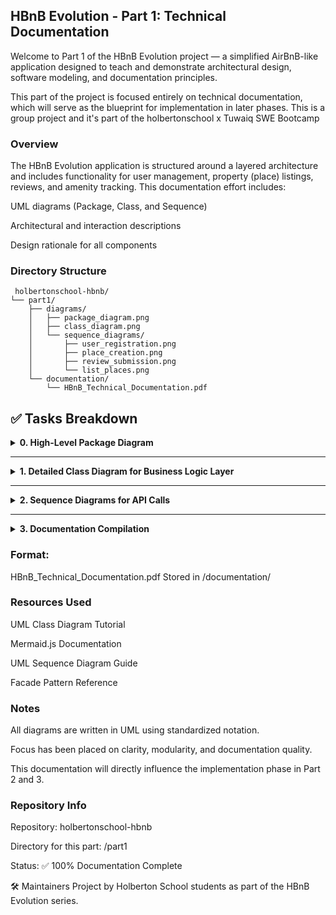 ## HBnB Evolution - Part 1: Technical Documentation
Welcome to Part 1 of the HBnB Evolution project — a simplified AirBnB-like application designed to teach and demonstrate architectural design, software modeling, and documentation principles.

This part of the project is focused entirely on technical documentation, which will serve as the blueprint for implementation in later phases.
This is a group project and it's part of the holbertonschool x Tuwaiq SWE Bootcamp 

### Overview
The HBnB Evolution application is structured around a layered architecture and includes functionality for user management, property (place) listings, reviews, and amenity tracking. This documentation effort includes:

UML diagrams (Package, Class, and Sequence)

Architectural and interaction descriptions

Design rationale for all components

### Directory Structure
```
 holbertonschool-hbnb/
└── part1/
    ├── diagrams/
    │   ├── package_diagram.png
    │   ├── class_diagram.png
    │   └── sequence_diagrams/
    │       ├── user_registration.png
    │       ├── place_creation.png
    │       ├── review_submission.png
    │       └── list_places.png
    └── documentation/
        └── HBnB_Technical_Documentation.pdf
```
## ✅ Tasks Breakdown

<details>
<summary><strong>0. High-Level Package Diagram</strong></summary>

**📌 Objective:**  
Illustrate the three-layer architecture of the HBnB system using the **Facade Pattern** for inter-layer communication.

**🧱 Layers:**
- **Presentation Layer**: API & Services
- **Business Logic Layer**: Core Models (User, Place, Review, Amenity)
- **Persistence Layer**: Data storage/retrieval logic (e.g., repositories/DAOs)

**📎 Deliverables:**
- UML Package Diagram (Mermaid.js or draw.io)
- Explanatory notes on architecture and design patterns

</details>

---

<details>
<summary><strong>1. Detailed Class Diagram for Business Logic Layer</strong></summary>

**📌 Objective:**  
Design and document all entities in the business logic layer, showing attributes, methods, and relationships.

**📦 Entities Modeled:**
- `User`
- `Place`
- `Review`
- `Amenity`

**📎 Requirements:**
- Use UUIDs for unique identification
- Include `created_at` and `updated_at` timestamps
- Show associations (e.g., Place ↔ Amenities)

**📎 Deliverables:**
- UML Class Diagram
- Description of each class, relationships, and logic

</details>

---

<details>
<summary><strong>2. Sequence Diagrams for API Calls</strong></summary>

**📌 Objective:**  
Demonstrate the flow of data and logic for major API operations.

**📎 API Calls Modeled:**
1. User Registration  
2. Place Creation  
3. Review Submission  
4. Fetch List of Places

**📎 Deliverables:**
- 4 UML Sequence Diagrams
- Step-by-step explanation of each interaction

**🎯 Focus Areas:**
- Request flow from Presentation → Business Logic → Persistence
- Use of method calls, validations, and DB access

</details>

---

<details>
<summary><strong>3. Documentation Compilation</strong></summary>

**📌 Objective:**  
Assemble all diagrams and notes into a **comprehensive technical document** that defines the system architecture.

**📎 Includes:**
- Introduction and project overview
- High-Level Architecture section
- Detailed Class Design section
- API Interaction Flow section

**📝 Format:**  
`HBnB_Technical_Documentation.pdf`  
Stored in `/documentation/`

</details>


### Format:
HBnB_Technical_Documentation.pdf
Stored in /documentation/

###  Resources Used
UML Class Diagram Tutorial

Mermaid.js Documentation

UML Sequence Diagram Guide

Facade Pattern Reference

 ### Notes
All diagrams are written in UML using standardized notation.

Focus has been placed on clarity, modularity, and documentation quality.

This documentation will directly influence the implementation phase in Part 2 and 3.

### Repository Info
Repository: holbertonschool-hbnb

Directory for this part: /part1

Status: ✅ 100% Documentation Complete

🛠 Maintainers
Project by Holberton School students as part of the HBnB Evolution series.

